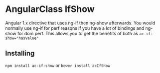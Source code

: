 # AngularClass IfShow
Angular 1.x directive that uses ng-if then ng-show afterwards. You would normally use ng-if for perf reasons if you have a lot of bindings and ng-show for dom perf. This allows you to get the benefits of both as `ac-if-show="hasValue"` 

## Installing
`npm install ac-if-show`
or
`bower install acIfShow`
